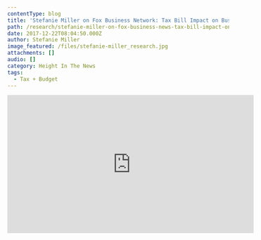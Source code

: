 ```yaml
---
contentType: blog
title: 'Stefanie Miller on Fox Business Network: Tax Bill Impact on Business'
path: /research/stefanie-miller-on-fox-business-news-tax-bill-impact-on-business/
date: 2017-12-22T08:04:50.000Z
author: Stefanie Miller
image_featured: /files/stefanie-miller_research.jpg
attachments: []
audio: []
category: Height In The News
tags:
  - Tax + Budget
---
```

<iframe width="560" height="315" src="https://www.youtube.com/embed/jOpp2SB8W5A?ecver=1" frameborder="0" allow="autoplay; encrypted-media" allowfullscreen></iframe>
